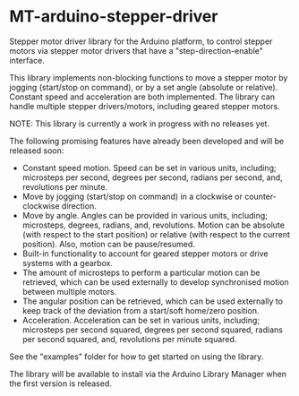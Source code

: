 # MT-arduino-stepper-driver
Stepper motor driver library for the Arduino platform, to control stepper motors via stepper motor drivers that have a "step-direction-enable" interface.

This library implements non-blocking functions to move a stepper motor by jogging (start/stop on command), or by a set angle (absolute or relative). Constant speed and acceleration are both implemented. The library can handle multiple stepper drivers/motors, including geared stepper motors.

NOTE: This library is currently a work in progress with no releases yet.

The following promising features have already been developed and will be released soon:

- Constant speed motion. Speed can be set in various units, including; microsteps per second, degrees per second, radians per second, and, revolutions per minute.
- Move by jogging (start/stop on command) in a clockwise or counter-clockwise direction.
- Move by angle. Angles can be provided in various units, including; microsteps, degrees, radians, and, revolutions. Motion can be absolute (with respect to the start position) or relative (with respect to the current position). Also, motion can be pause/resumed.
- Built-in functionality to account for geared stepper motors or drive systems with a gearbox.
- The amount of microsteps to perform a particular motion can be retrieved, which can be used externally to develop synchronised motion between multiple motors.
- The angular position can be retrieved, which can be used externally to keep track of the deviation from a start/soft home/zero position.
- Acceleration. Acceleration can be set in various units, including; microsteps per second squared, degrees per second squared, radians per second squared, and, revolutions per minute squared.

See the "examples" folder for how to get started on using the library.

The library will be available to install via the Arduino Library Manager when the first version is released.
